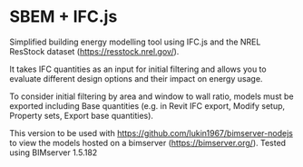 # SBEM + IFC.js

Simplified building energy modelling tool using IFC.js and the NREL ResStock dataset (https://resstock.nrel.gov/).

It takes IFC quantities as an input for initial filtering and allows you to evaluate different design options and their impact on energy usage.

To consider initial filtering by area and window to wall ratio, models must be exported including Base quantities (e.g. in Revit IFC export, Modify setup, Property sets, Export base quantities). 

This version to be used with https://github.com/lukin1967/bimserver-nodejs to view the models hosted on a bimserver (https://bimserver.org/). Tested using BIMserver 1.5.182

